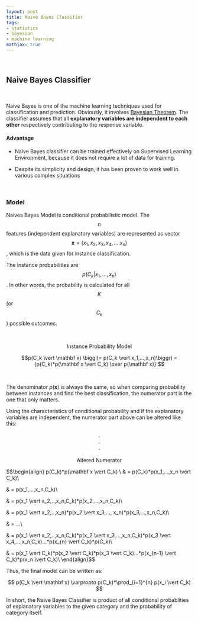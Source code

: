 ```yaml
---
layout: post
title: Naive Bayes Classifier
tags:
- statistics
- bayesian
- machine learning
mathjax: true
---
```

&nbsp;

## Naive Bayes Classifier
&nbsp;

Naive Bayes is one of the machine learning techniques used for classification and prediction. Obviously, it involves [Bayesian Theorem](/2018/10/10/Bayes-Theorem.html). The classifier assumes that all **explanatory variables are independent to each other** respectively contributing to the response variable.

#### Advantage

- Naive Bayes classifier can be trained effectively on Supervised Learning Environment, because it does not require a lot of data for training.

- Despite its simplicity and design, it has been proven to work well in various complex situations

    
&nbsp;
&nbsp;

### Model

Naives Bayes Model is conditional probabilistic model. The $$n$$ features (independent explanatory variables) are represented as vector $$\mathbf x = (x_1,x_2,x_3,x_4,....x_n)$$,  which is the data given for instance classification. 

The instance probabilities are $$p(C_k \vert x_1,...,x_n)$$. In other words, the probability is calculated for all $$K$$ (or $$C_k$$) possible outcomes. 

&nbsp;
&nbsp;

<div style="text-align:center">Instance Probability Model</div>

$$p(C_k \vert \mathbf x) \biggl(= p(C_k \vert x_1,...,x_n)\biggr) = {p(C_k)*p(\mathbf x \vert C_k) \over p(\mathbf x)} $$

&nbsp;
&nbsp;
&nbsp;

The denominator $p(\mathbf x)$ is always the same, so when comparing probability between instances and find the best classification, the numerator part is the one that only matters.

Using the characteristics of conditional probability and if the explanatory variables are independent, the numerator part above can be altered like this:
<div style="text-align:center">.</div>
<div style="text-align:center">.</div>
<div style="text-align:center">.</div>
&nbsp;
&nbsp;

<div style="text-align:center">Altered Numerator</div>

$$\begin{align}
p(C_k)*p(\mathbf x \vert C_k) \\
& = p(C_k)*p(x_1,...,x_n \vert C_k)\\

& = p(x_1,...,x_n,C_k)\\

& = p(x_1 \vert x_2,..,x_n,C_k)*p(x_2,...,x_n,C_k)\\
  
& = p(x_1 \vert x_2,..,x_n)*p(x_2 \vert x_3,...,
  x_n)*p(x_3,...,x_n,C_k)\\
  
& = ...\\
  
& = p(x_1 \vert x_2,..,x_n,C_k)*p(x_2 \vert x_3,...,x_n,C_k)*p(x_3 \vert x_4,...,x_n,C_k)...*p(x_{n} \vert C_k)*p(C_k)\\
  
& = p(x_1 \vert C_k)*p(x_2 \vert C_k)*p(x_3 \vert C_k)...*p(x_{n-1} \vert C_k)*p(x_n \vert C_k)\\
  \end{align}$$


Thus, the final model can be written as:

$$
p(C_k \vert \mathbf x) \varpropto p(C_k)*\prod_{i=1}^{n} p(x_i \vert C_k)
$$

In short, the Naive Bayes Classifier is product of all conditional probablities of explanatory variables to the given category and the probability of category itself.

